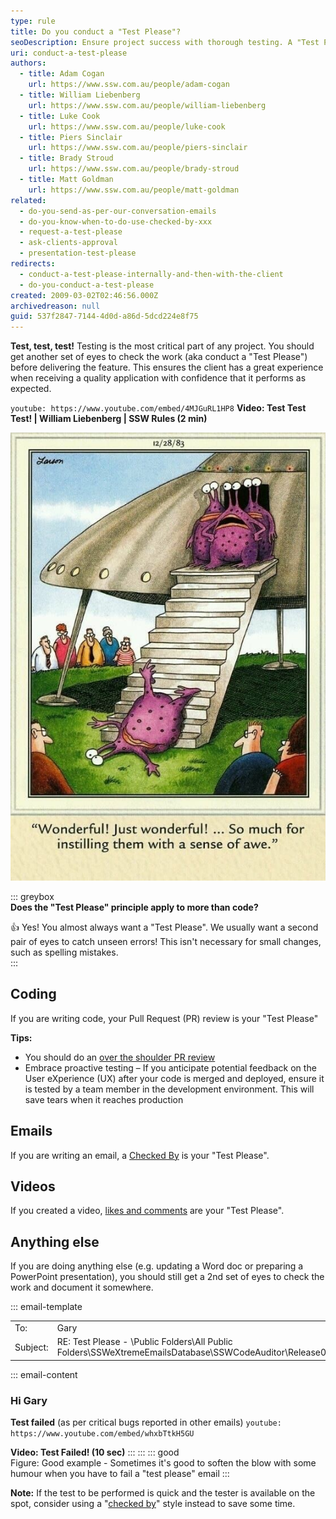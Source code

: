 ```yaml
---
type: rule
title: Do you conduct a "Test Please"?
seoDescription: Ensure project success with thorough testing. A "Test Please" review guarantees quality, boosts client confidence, and delivers a flawless application that performs as expected.
uri: conduct-a-test-please
authors:
  - title: Adam Cogan
    url: https://www.ssw.com.au/people/adam-cogan
  - title: William Liebenberg
    url: https://www.ssw.com.au/people/william-liebenberg
  - title: Luke Cook
    url: https://www.ssw.com.au/people/luke-cook
  - title: Piers Sinclair
    url: https://www.ssw.com.au/people/piers-sinclair
  - title: Brady Stroud
    url: https://www.ssw.com.au/people/brady-stroud
  - title: Matt Goldman
    url: https://www.ssw.com.au/people/matt-goldman
related:
  - do-you-send-as-per-our-conversation-emails
  - do-you-know-when-to-do-use-checked-by-xxx
  - request-a-test-please
  - ask-clients-approval
  - presentation-test-please
redirects:
  - conduct-a-test-please-internally-and-then-with-the-client
  - do-you-conduct-a-test-please
created: 2009-03-02T02:46:56.000Z
archivedreason: null
guid: 537f2847-7144-4d0d-a86d-5dcd224e8f75
---
```


**Test, test, test!** Testing is the most critical part of any project. You should get another set of eyes to check the work (aka conduct a "Test Please") before delivering the feature. This ensures the client has a great experience when receiving a quality application with confidence that it performs as expected.

<!--endintro-->

`youtube: https://www.youtube.com/embed/4MJGuRL1HP8`
**Video: Test Test Test! | William Liebenberg | SSW Rules (2 min)**

![Figure: Do you want users to have a good first impression?](good-first-impressions.png)

::: greybox  
**Does the "Test Please" principle apply to more than code?**

👍 Yes! You almost always want a "Test Please". We usually want a second pair of eyes to catch unseen errors! This isn't necessary for small changes, such as spelling mistakes.  
:::

## Coding

If you are writing code, your Pull Request (PR) review is your "Test Please"

**Tips:**

* You should do an [over the shoulder PR review](/over-the-shoulder)  
* Embrace proactive testing – If you anticipate potential feedback on the User eXperience (UX) after your code is merged and deployed, ensure it is tested by a team member in the development environment. This will save tears when it reaches production

## Emails

If you are writing an email, a [Checked By](/checked-by-xxx) is your "Test Please".

## Videos

If you created a video, [likes and comments](/like-and-comment-on-videos) are your "Test Please".

## Anything else

If you are doing anything else (e.g. updating a Word doc or preparing a PowerPoint presentation), you should still get a 2nd set of eyes to check the work and document it somewhere.

::: email-template  

| | |
| -------- | --- |
| To: | Gary |
| Subject: | RE: Test Please - \\Public Folders\All Public Folders\SSWeXtremeEmailsDatabase\SSWCodeAuditor\Release09 |  
::: email-content

### Hi Gary

**Test failed**
(as per critical bugs reported in other emails)
`youtube: https://www.youtube.com/embed/whxbTtkH5GU`

**Video: Test Failed! (10 sec)**
:::
:::
::: good  
Figure: Good example - Sometimes it's good to soften the blow with some humour when you have to fail a "test please" email
:::

**Note:** If the test to be performed is quick and the tester is available on the spot, consider using a "[checked by](/do-you-know-when-to-do-use-checked-by-xxx)" style instead to save some time.
